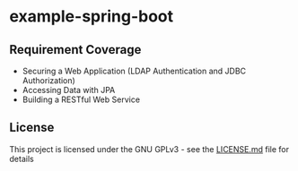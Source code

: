 # example-spring-boot

## Requirement Coverage

- Securing a Web Application (LDAP Authentication and JDBC Authorization)
- Accessing Data with JPA
- Building a RESTful Web Service

## License

This project is licensed under the GNU GPLv3 - see the [LICENSE.md](LICENSE.md) file for details

